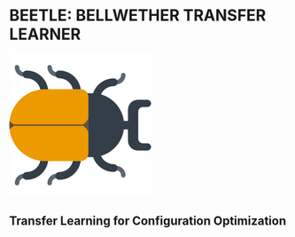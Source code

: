 # BEETLE: **BE**LLW**E**THER **T**RANSFER **LE**ARNER 
![](/beetle.png)
## Transfer Learning for Configuration Optimization
